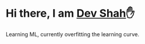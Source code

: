 <h1>Hi there, I am <a href="https://www.linkedin.com/in/dev10shah" target="_blank">Dev Shah</a>✋</h1> 


Learning ML, currently overfitting the learning curve.

